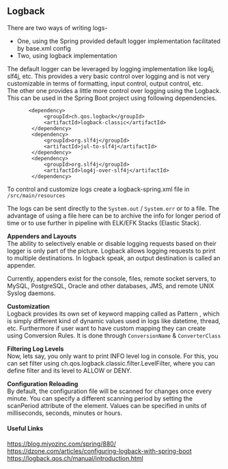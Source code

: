 ## Logback
There are two ways of writing logs-  
- One, using the Spring provided default logger implementation facilitated by 
base.xml config
- Two, using logback implementation

The default logger can be leveraged by logging implementation like log4j, 
slf4j, etc. This provides a very basic control over logging and is not very 
customizable in terms of formatting, input control, output control, etc.  
The other one provides a little more control over logging using the Logback.
This can be used in the Spring Boot project using following dependencies.
```$xslt
       <dependency>
            <groupId>ch.qos.logback</groupId>
            <artifactId>logback-classic</artifactId>
        </dependency>
        <dependency>
            <groupId>org.slf4j</groupId>
            <artifactId>jul-to-slf4j</artifactId>
        </dependency>
        <dependency>
            <groupId>org.slf4j</groupId>
            <artifactId>log4j-over-slf4j</artifactId>
        </dependency>
```

To control and customize logs create a logback-spring.xml file in 
`/src/main/resources` 

The logs can be sent directly to the `System.out` / `System.err` or to a file.
The advantage of using a file here can be to archive the info for longer 
period of time or to use further in pipeline with ELK/EFK Stacks (Elastic 
Stack).   

**Appenders and Layouts**  
The ability to selectively enable or disable logging requests based on their 
logger is only part of the picture. Logback allows logging requests to print 
to multiple destinations. In logback speak, an output destination is called an 
appender.  

Currently, appenders exist for the console, files, remote socket 
servers, to MySQL, PostgreSQL, Oracle and other databases, JMS, and remote 
UNIX Syslog daemons.


**Customization**  
Logback provides its own set of keyword mapping called as Pattern , which is 
simply different kind of dynamic values used in logs like datetime, thread, etc.
Furthermore if user want to have custom mapping they can create using 
Conversion Rules. It is done through `ConversionName` & `ConverterClass`

**Filtering Log Levels**  
Now, lets say, you only want to print INFO level log in console. For this, 
you can set filter using ch.qos.logback.classic.filter.LevelFilter, where 
you can define filter and its level to ALLOW or DENY.

**Configuration Reloading**  
By default, the configuration file will be scanned for changes once every minute.
You can specify a different scanning period by setting the scanPeriod attribute
of the <configuration> element. Values can be specified in units of milliseconds,
seconds, minutes or hours.

#### Useful Links
https://blog.miyozinc.com/spring/880/
https://dzone.com/articles/configuring-logback-with-spring-boot
https://logback.qos.ch/manual/introduction.html